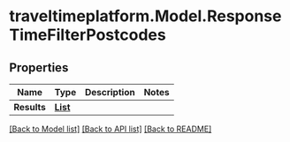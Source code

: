 # traveltimeplatform.Model.ResponseTimeFilterPostcodes
## Properties

Name | Type | Description | Notes
------------ | ------------- | ------------- | -------------
**Results** | [**List<ResponseTimeFilterPostcodesResult>**](ResponseTimeFilterPostcodesResult.md) |  | 

[[Back to Model list]](../README.md#documentation-for-models) [[Back to API list]](../README.md#documentation-for-api-endpoints) [[Back to README]](../README.md)

